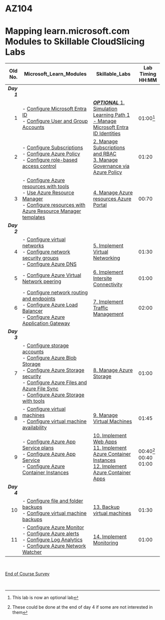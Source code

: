 # AZ104
# Mapping learn.microsoft.com Modules to Skillable CloudSlicing Labs


|Old No.|Microsoft_Learn_Modules | Skillable_Labs |Lab Timing HH:MM |
|---:|---|---|---|
|***Day 1***|
|1|- [Configure Microsoft Entra ID](https://learn.microsoft.com/en-us/training/modules/configure-azure-active-directory/)<BR>- [Configure User and Group Accounts](https://learn.microsoft.com/en-us/training/modules/configure-user-group-accounts/)|[***OPTIONAL*** 1.	Simulation Learning Path 1 - Manage Microsoft Entra ID Identities](https://mslabs.cloudguides.com/guides/AZ-104%20Exam%20Guide%20-%20Microsoft%20Azure%20Administrator%20Exercise%201) |01:00[^1]|
|2|- [Configure Subscriptions](https://learn.microsoft.com/en-au/training/modules/configure-subscriptions/)<br>- [Configure Azure Policy](https://learn.microsoft.com/en-au/training/modules/configure-azure-policy/)<br>- [Configure role-based access control](https://learn.microsoft.com/en-us/training/modules/configure-role-based-access-control/)|[2.	Manage Subscriptions and RBAC](https://ddls.learnondemand.net/) <BR> [3. Manage Governance via Azure Policy](https://ddls.learnondemand.net/)|01:20|  
|3|- [Configure Azure resources with tools](https://learn.microsoft.com/en-us/training/modules/configure-azure-resources-tools/)<BR>- [Use Azure Resource Manager](https://learn.microsoft.com/en-us/training/modules/use-azure-resource-manager/)<BR>- [Configure resources with Azure Resource Manager templates](https://learn.microsoft.com/en-us/training/modules/configure-resources-arm-templates/)|[4.	Manage Azure resources Azure Portal ](https://ddls.learnondemand.net/)|00:70 |
|***Day 2***|
|4|- [Configure virtual networks](https://learn.microsoft.com/en-us/training/modules/configure-virtual-networks/)<BR>- [Configure network security groups](https://learn.microsoft.com/en-us/training/modules/configure-network-security-groups/)<BR>- [Configure Azure DNS](https://learn.microsoft.com/en-us/training/modules/configure-azure-dns/)|[5.	Implement Virtual Networking](https://ddls.learnondemand.net/)|01:30|
|5|- [Configure Azure Virtual Network peering](https://learn.microsoft.com/en-us/training/modules/configure-vnet-peering/)<BR> |[6.	Implement Intersite Connectivity](https://ddls.learnondemand.net/)|01:00|
|6|- [Configure network routing and endpoints](https://learn.microsoft.com/en-us/training/modules/configure-network-routing-endpoints/)<BR>- [Configure Azure Load Balancer](https://learn.microsoft.com/en-us/training/modules/configure-azure-load-balancer/)<BR>- [Configure Azure Application Gateway](https://learn.microsoft.com/en-us/training/modules/configure-azure-application-gateway/)|[7.	Implement Traffic Management](https://ddls.learnondemand.net/)|02:00|
|***Day 3***|
|7|- [Configure storage accounts](https://learn.microsoft.com/en-us/training/modules/configure-storage-accounts/)<BR>- [Configure Azure Blob Storage](https://learn.microsoft.com/en-us/training/modules/configure-blob-storage/)<BR>- [Configure Azure Storage security](https://learn.microsoft.com/en-us/training/modules/configure-storage-security/)<BR>- [Configure Azure Files and Azure File Sync](https://learn.microsoft.com/en-us/training/modules/configure-azure-files-file-sync/)<BR>- [Configure Azure Storage with tools](https://learn.microsoft.com/en-us/training/modules/configure-storage-tools/)|[8.	Manage Azure Storage](https://ddls.learnondemand.net/)|01:00|
|8|- [Configure virtual machines](https://learn.microsoft.com/en-us/training/modules/configure-virtual-machines/)<BR>- [Configure virtual machine availability](https://learn.microsoft.com/en-us/training/modules/configure-virtual-machine-availability/)|[9.	Manage Virtual Machines](https://ddls.learnondemand.net/)|01:45|
|9|- [Configure Azure App Service plans](https://learn.microsoft.com/en-us/training/modules/configure-app-service-plans/)<BR>- [Configure Azure App Service](https://learn.microsoft.com/en-us/training/modules/configure-azure-app-services/)<BR>- [Configure Azure Container Instances](https://learn.microsoft.com/en-us/training/modules/configure-azure-container-instances/)|[10.	Implement Web Apps](https://ddls.learnondemand.net/)<br>[11.	Implement Azure Container Instances](https://ddls.learnondemand.net/)<br>[12.	Implement Azure Container Apps](https://ddls.learnondemand.net/)|00:40[^3]<br>00:40<br>01:00|
|***Day 4***|
|10|- [Configure file and folder backups](https://learn.microsoft.com/en-us/training/modules/configure-file-folder-backups/)<BR>- [Configure virtual machine backups](https://learn.microsoft.com/en-us/training/modules/configure-virtual-machine-backups/)|[13.	Backup virtual machines](https://ddls.learnondemand.net/)|01:30|
|11|- [Configure Azure Monitor](https://learn.microsoft.com/en-us/training/modules/configure-azure-monitor/)<BR>- [Configure Azure alerts](https://learn.microsoft.com/en-us/training/modules/configure-azure-alerts/)<BR>- [Configure Log Analytics](https://learn.microsoft.com/en-us/training/modules/configure-log-analytics/)<BR>- [Configure Azure Network Watcher](https://learn.microsoft.com/en-us/training/modules/configure-network-watcher/)|[14.	Implement Monitoring](https://ddls.learnondemand.net/)|01:00|

<br>

[End of Course Survey](https://www.metricsthatmatter.com/dim319)

<br>

[^1]: This lab is now an optional lab
[^2]: Some of these labs may need to be done on day 2  
[^3]: These could be done at the end of day 4 if some are not interested in them
